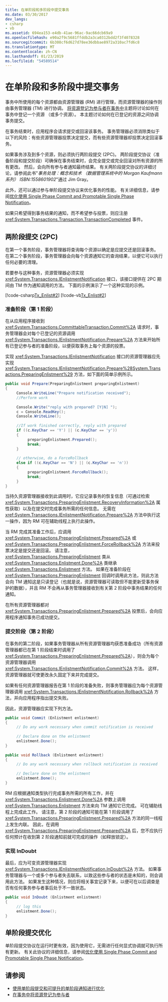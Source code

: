 ```yaml
---
title: 在单阶段和多阶段中提交事务
ms.date: 03/30/2017
dev_langs:
- csharp
- vb
ms.assetid: 694ea153-e4db-41ae-96ac-9ac66dcb69a9
ms.openlocfilehash: e90a2f9c5681ffddb2a3ca0312bdd2f3f4078328
ms.sourcegitcommit: 6b308cf6d627d78ee36dbbae8972a310ac7fd6c8
ms.translationtype: MT
ms.contentlocale: zh-CN
ms.lasthandoff: 01/23/2019
ms.locfileid: "54589514"
---
```

# <a name="committing-a-transaction-in-single-phase-and-multi-phase"></a>在单阶段和多阶段中提交事务
事务中所使用的每个资源都由资源管理器 (RM) 进行管理，而资源管理器的操作则由事务管理器 (TM) 进行协调。 [将资源登记为参与者在事务中](../../../../docs/framework/data/transactions/enlisting-resources-as-participants-in-a-transaction.md)主题将讨论如何在事务中登记一个资源 （或多个资源）。 本主题讨论如何在已登记的资源之间协调事务提交。  
  
 在事务结束时，应用程序会请求提交或回滚该事务。 事务管理器必须消除类似于以下的风险：有些资源管理器投票决定提交，而有些资源管理器却投票决定回滚事务。  
  
 如果事务涉及到多个资源，则必须执行两阶段提交 (2PC)。 两阶段提交协议（准备阶段和提交阶段）可确保在事务结束时，会完全提交或完全回滚对所有资源的所有更改。 然后，会向所有参与者通知最终结果。 有关两阶段提交协议的详细讨论，请参阅此书"*事务处理：概念和技术 （数据管理系统中的 Morgan Kaufmann 系列） ISBN:1558601902*"通过 Jim Gray。  
  
 此外，还可以通过参与单阶段提交协议来优化事务的性能。 有关详细信息，请参阅[优化使用 Single Phase Commit and Promotable Single Phase Notification](../../../../docs/framework/data/transactions/optimization-spc-and-promotable-spn.md)。  
  
 如果只希望得到事务结果的通知，而不希望参与投票，则应注册 <xref:System.Transactions.Transaction.TransactionCompleted> 事件。  
  
## <a name="two-phase-commit-2pc"></a>两阶段提交 (2PC)  
 在第一个事务阶段，事务管理器将查询每个资源以确定是应提交还是回滚事务。 在第二个事务阶段，事务管理器会向每个资源通知它的查询结果，以便它可以执行任何必要的清理。  
  
 若要参与这种事务，资源管理器必须实现 <xref:System.Transactions.IEnlistmentNotification> 接口，该接口提供在 2PC 期间由 TM 作为通知调用的方法。  下面的示例演示了一个这种实现的示例。  
  
 [!code-csharp[Tx_Enlist#2](../../../../samples/snippets/csharp/VS_Snippets_CFX/tx_enlist/cs/enlist.cs#2)]
 [!code-vb[Tx_Enlist#2](../../../../samples/snippets/visualbasic/VS_Snippets_CFX/tx_enlist/vb/enlist.vb#2)]  
  
### <a name="prepare-phase-phase-1"></a>准备阶段（第 1 阶段）  
 在从应用程序接收到 <xref:System.Transactions.CommittableTransaction.Commit%2A> 请求时，事务管理器会对每个已登记的资源调用 <xref:System.Transactions.IEnlistmentNotification.Prepare%2A> 方法来开始所有已登记参与者的准备阶段，以便获取事务上每个资源的投票。  
  
 实现 <xref:System.Transactions.IEnlistmentNotification> 接口的资源管理器应先实现 <xref:System.Transactions.IEnlistmentNotification.Prepare%28System.Transactions.PreparingEnlistment%29> 方法，如下面的简单示例所示。  
  
```csharp
public void Prepare(PreparingEnlistment preparingEnlistment)  
{  
     Console.WriteLine("Prepare notification received");  
     //Perform work  
  
     Console.Write("reply with prepared? [Y|N] ");  
     c = Console.ReadKey();  
     Console.WriteLine();  
  
     //If work finished correctly, reply with prepared  
     if ((c.KeyChar == 'Y') || (c.KeyChar == 'y'))  
     {  
          preparingEnlistment.Prepared();  
          break;  
     }  
  
     // otherwise, do a ForceRollback  
     else if ((c.KeyChar == 'N') || (c.KeyChar == 'n'))  
     {  
          preparingEnlistment.ForceRollback();  
          break;  
     }  
}  
```  
  
 当持久资源管理器接收到此调用时，它应记录事务的恢复信息（可通过检索 <xref:System.Transactions.PreparingEnlistment.RecoveryInformation%2A> 属性获取）以及在提交时完成事务所需的任何信息。 无需在 <xref:System.Transactions.IEnlistmentNotification.Prepare%2A> 方法中执行这一操作，因为 RM 可在辅助线程上执行此操作。  
  
 当 RM 完成其准备工作后，应调用 <xref:System.Transactions.PreparingEnlistment.Prepared%2A> 或 <xref:System.Transactions.PreparingEnlistment.ForceRollback%2A> 方法来投票决定是提交还是回滚。 请注意，<xref:System.Transactions.PreparingEnlistment> 类从 <xref:System.Transactions.Enlistment.Done%2A> 类继承 <xref:System.Transactions.Enlistment> 方法。 如果在准备阶段在 <xref:System.Transactions.PreparingEnlistment> 回调时调用此方法，则此方法会向 TM 通知这是只读登记（也就是说，资源管理器可读取但不能更新受事务保护的数据），并且 RM 不会再从事务管理器接收到有关第 2 阶段中事务结果的任何通知。  
  
 在所有资源管理器都对 <xref:System.Transactions.PreparingEnlistment.Prepared%2A> 投票后，会向应用程序通知事务已成功提交。  
  
### <a name="commit-phase-phase-2"></a>提交阶段（第 2 阶段）  
 在事务的第二阶段，如果事务管理器从所有资源管理器均获悉准备成功（所有资源管理器都已在第 1 阶段结束时调用了 <xref:System.Transactions.PreparingEnlistment.Prepared%2A>），则会为每个资源管理器调用 <xref:System.Transactions.IEnlistmentNotification.Commit%2A> 方法。 这样，资源管理器就可使更改永久固定下来并完成提交。  
  
 如果有任何资源管理器报告在第 1 阶段的准备失败，则事务管理器应为每个资源管理器调用 <xref:System.Transactions.IEnlistmentNotification.Rollback%2A> 方法，并向应用程序指出提交失败。  
  
 因此，资源管理器应实现下列方法。  
  
```csharp
public void Commit (Enlistment enlistment)  
{  
     // Do any work necessary when commit notification is received  
  
     // Declare done on the enlistment  
     enlistment.Done();  
}  
  
public void Rollback (Enlistment enlistment)  
{  
     // Do any work necessary when rollback notification is received  
  
     // Declare done on the enlistment    
     enlistment.Done();    
}  
```  
  
 RM 应根据通知类型执行完成事务所需的所有工作，并在 <xref:System.Transactions.Enlistment.Done%2A> 参数上调用 <xref:System.Transactions.Enlistment> 方法来向 TM 通知它已完成。 可在辅助线程上完成此工作。 请注意，第 2 阶段的通知可能在第 1 阶段调用了 <xref:System.Transactions.PreparingEnlistment.Prepared%2A> 方法的同一线程上发生内联。 因此，在调用 <xref:System.Transactions.PreparingEnlistment.Prepared%2A> 后，您不应执行任何预计在收到第 2 阶段通知前就可完成的操作（如释放锁定）。  
  
### <a name="implementing-indoubt"></a>实现 InDoubt  
 最后，应为可变资源管理器实现 <xref:System.Transactions.IEnlistmentNotification.InDoubt%2A> 方法。 如果事务管理器与一个或多个参与者失去联系，以致这些参与者的状态是未知的，则会调用此方法。 如果发生这种情况，则应将相关事宜记录下来，以便可在以后调查是否有任何事务参与者事后处于不一致状态。  
  
```csharp
public void InDoubt (Enlistment enlistment)  
{  
     // log this  
     enlistment.Done();  
}  
```  
  
## <a name="single-phase-commit-optimization"></a>单阶段提交优化  
 单阶段提交协议在运行时更有效，因为使用它，无需进行任何显式协调就可执行所有更新。 有关此协议的详细信息，请参阅[优化使用 Single Phase Commit and Promotable Single Phase Notification](../../../../docs/framework/data/transactions/optimization-spc-and-promotable-spn.md)。  
  
## <a name="see-also"></a>请参阅
- [使用单阶段提交和可提升的单阶段通知进行优化](../../../../docs/framework/data/transactions/optimization-spc-and-promotable-spn.md)
- [在事务中将资源登记为参与者](../../../../docs/framework/data/transactions/enlisting-resources-as-participants-in-a-transaction.md)
